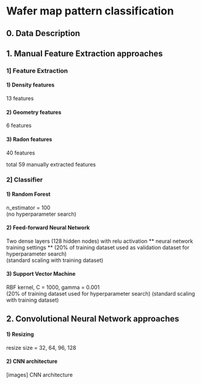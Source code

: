 # Wafer map pattern classification

## 0. Data Description

## 1. Manual Feature Extraction approaches

### 1] Feature Extraction
#### 1) Density features
13 features
#### 2) Geometry features
6 features
#### 3) Radon features
40 features

total 59 manually extracted features

### 2] Classifier

#### 1) Random Forest
n_estimator = 100  
(no hyperparameter search)

#### 2) Feed-forward Neural Network
Two dense layers (128 hidden nodes) with relu activation
** neural network training settings **
(20% of training dataset used as validation dataset for hyperparameter search)  
(standard scaling with training dataset)

#### 3) Support Vector Machine
RBF kernel, C = 1000, gamma = 0.001  
(20% of training dataset used for hyperparameter search)
(standard scaling with training dataset)

## 2. Convolutional Neural Network approaches
#### 1) Resizing
resize size = 32, 64, 96, 128  
#### 2) CNN architecture  
[images] CNN architecture
